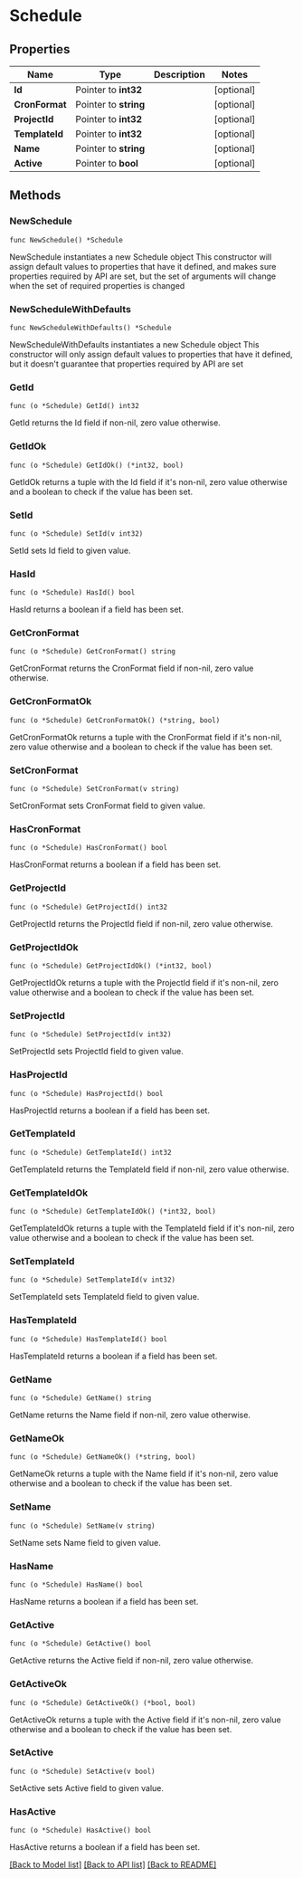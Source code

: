 # Schedule

## Properties

Name | Type | Description | Notes
------------ | ------------- | ------------- | -------------
**Id** | Pointer to **int32** |  | [optional] 
**CronFormat** | Pointer to **string** |  | [optional] 
**ProjectId** | Pointer to **int32** |  | [optional] 
**TemplateId** | Pointer to **int32** |  | [optional] 
**Name** | Pointer to **string** |  | [optional] 
**Active** | Pointer to **bool** |  | [optional] 

## Methods

### NewSchedule

`func NewSchedule() *Schedule`

NewSchedule instantiates a new Schedule object
This constructor will assign default values to properties that have it defined,
and makes sure properties required by API are set, but the set of arguments
will change when the set of required properties is changed

### NewScheduleWithDefaults

`func NewScheduleWithDefaults() *Schedule`

NewScheduleWithDefaults instantiates a new Schedule object
This constructor will only assign default values to properties that have it defined,
but it doesn't guarantee that properties required by API are set

### GetId

`func (o *Schedule) GetId() int32`

GetId returns the Id field if non-nil, zero value otherwise.

### GetIdOk

`func (o *Schedule) GetIdOk() (*int32, bool)`

GetIdOk returns a tuple with the Id field if it's non-nil, zero value otherwise
and a boolean to check if the value has been set.

### SetId

`func (o *Schedule) SetId(v int32)`

SetId sets Id field to given value.

### HasId

`func (o *Schedule) HasId() bool`

HasId returns a boolean if a field has been set.

### GetCronFormat

`func (o *Schedule) GetCronFormat() string`

GetCronFormat returns the CronFormat field if non-nil, zero value otherwise.

### GetCronFormatOk

`func (o *Schedule) GetCronFormatOk() (*string, bool)`

GetCronFormatOk returns a tuple with the CronFormat field if it's non-nil, zero value otherwise
and a boolean to check if the value has been set.

### SetCronFormat

`func (o *Schedule) SetCronFormat(v string)`

SetCronFormat sets CronFormat field to given value.

### HasCronFormat

`func (o *Schedule) HasCronFormat() bool`

HasCronFormat returns a boolean if a field has been set.

### GetProjectId

`func (o *Schedule) GetProjectId() int32`

GetProjectId returns the ProjectId field if non-nil, zero value otherwise.

### GetProjectIdOk

`func (o *Schedule) GetProjectIdOk() (*int32, bool)`

GetProjectIdOk returns a tuple with the ProjectId field if it's non-nil, zero value otherwise
and a boolean to check if the value has been set.

### SetProjectId

`func (o *Schedule) SetProjectId(v int32)`

SetProjectId sets ProjectId field to given value.

### HasProjectId

`func (o *Schedule) HasProjectId() bool`

HasProjectId returns a boolean if a field has been set.

### GetTemplateId

`func (o *Schedule) GetTemplateId() int32`

GetTemplateId returns the TemplateId field if non-nil, zero value otherwise.

### GetTemplateIdOk

`func (o *Schedule) GetTemplateIdOk() (*int32, bool)`

GetTemplateIdOk returns a tuple with the TemplateId field if it's non-nil, zero value otherwise
and a boolean to check if the value has been set.

### SetTemplateId

`func (o *Schedule) SetTemplateId(v int32)`

SetTemplateId sets TemplateId field to given value.

### HasTemplateId

`func (o *Schedule) HasTemplateId() bool`

HasTemplateId returns a boolean if a field has been set.

### GetName

`func (o *Schedule) GetName() string`

GetName returns the Name field if non-nil, zero value otherwise.

### GetNameOk

`func (o *Schedule) GetNameOk() (*string, bool)`

GetNameOk returns a tuple with the Name field if it's non-nil, zero value otherwise
and a boolean to check if the value has been set.

### SetName

`func (o *Schedule) SetName(v string)`

SetName sets Name field to given value.

### HasName

`func (o *Schedule) HasName() bool`

HasName returns a boolean if a field has been set.

### GetActive

`func (o *Schedule) GetActive() bool`

GetActive returns the Active field if non-nil, zero value otherwise.

### GetActiveOk

`func (o *Schedule) GetActiveOk() (*bool, bool)`

GetActiveOk returns a tuple with the Active field if it's non-nil, zero value otherwise
and a boolean to check if the value has been set.

### SetActive

`func (o *Schedule) SetActive(v bool)`

SetActive sets Active field to given value.

### HasActive

`func (o *Schedule) HasActive() bool`

HasActive returns a boolean if a field has been set.


[[Back to Model list]](../README.md#documentation-for-models) [[Back to API list]](../README.md#documentation-for-api-endpoints) [[Back to README]](../README.md)


